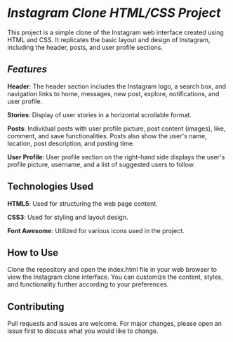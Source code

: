 # *Instagram Clone HTML/CSS Project*

This project is a simple clone of the Instagram web interface created using HTML and CSS. It replicates the basic layout and design of Instagram, including the header, posts, and user profile sections.

## *Features*

**Header**: The header section includes the Instagram logo, a search box, and navigation links to home, messages, new post, explore, notifications, and user profile.

**Stories**: Display of user stories in a horizontal scrollable format.

**Posts**: Individual posts with user profile picture, post content (images), like, comment, and save functionalities. Posts also show the user's name, location, post description, and posting time.

**User Profile**: User profile section on the right-hand side displays the user's profile picture, username, and a list of suggested users to follow.

## Technologies Used

**HTML5**: Used for structuring the web page content.

**CSS3**: Used for styling and layout design.

**Font Awesome**: Utilized for various icons used in the project.

## How to Use

Clone the repository and open the index.html file in your web browser to view the Instagram clone interface. You can customize the content, styles, and functionality further according to your preferences.

## Contributing

Pull requests and issues are welcome. For major changes, please open an issue first to discuss what you would like to change.
